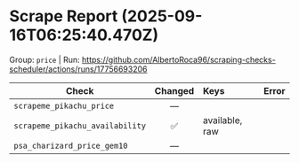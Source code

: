 # Scrape Report (2025-09-16T06:25:40.470Z)

Group: `price`  |  Run: https://github.com/AlbertoRoca96/scraping-checks-scheduler/actions/runs/17756693206

| Check | Changed | Keys | Error |
|---|:---:|:--|:--|
| `scrapeme_pikachu_price` | — |  |  |
| `scrapeme_pikachu_availability` | ✅ | available, raw |  |
| `psa_charizard_price_gem10` | — |  |  |

